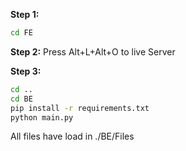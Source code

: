**Step 1:**
```bash
cd FE
```
**Step 2:**
Press Alt+L+Alt+O to live Server

**Step 3:**
```bash
cd ..
cd BE
pip install -r requirements.txt
python main.py
```


All files have load in ./BE/Files